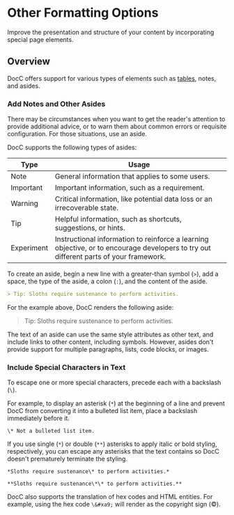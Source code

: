 # Other Formatting Options

Improve the presentation and structure of your content by incorporating special page elements.

## Overview

DocC offers support for various types of elements such as [tables](doc:adding-tables-of-data), notes, and asides.

### Add Notes and Other Asides

There may be circumstances when you want to get the reader's attention to 
provide additional advice, or to warn them about common errors or requisite 
configuration. For those situations, use an aside. 

DocC supports the following types of asides:

| Type | Usage |
| ----- | ------ |
| Note | General information that applies to some users. |
| Important | Important information, such as a requirement. |
| Warning | Critical information, like potential data loss or an irrecoverable state. |
| Tip | Helpful information, such as shortcuts, suggestions, or hints. |
| Experiment | Instructional information to reinforce a learning objective, or to encourage developers to try out different parts of your framework. |

To create an aside, begin a new line with a greater-than symbol (`>`), add a space, 
the type of the aside, a colon (`:`), and the content of the aside.

```markdown
> Tip: Sloths require sustenance to perform activities.
```

For the example above, DocC renders the following aside:

> Tip: Sloths require sustenance to perform activities.

The text of an aside can use the same style attributes as other text, and 
include links to other content, including symbols. However, asides don't provide support for multiple paragraphs, lists, code blocks, or images.

### Include Special Characters in Text

To escape one or more special characters, precede each with a backslash 
(`\`). 

For example, to display an asterisk (`*`) at the beginning of a line and prevent 
DocC from converting it into a bulleted list item, place a backslash immediately before it.

```
\* Not a bulleted list item.
```

If you use single (`*`) or double (`**`) asterisks to apply italic or bold 
styling, respectively, you can escape any asterisks that the text contains so 
DocC doesn't prematurely terminate the styling. 

```
*Sloths require sustenance\* to perform activities.*

**Sloths require sustenance\*\* to perform activities.**
```

DocC also supports the translation of hex codes and HTML entities. For example, using the hex code `\&#xa9;`
will render as the copyright sign (&#xa9;).

<!-- Copyright (c) 2023-2024 Apple Inc and the Swift Project authors. All Rights Reserved. -->
